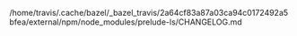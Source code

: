 /home/travis/.cache/bazel/_bazel_travis/2a64cf83a87a03ca94c0172492a5bfea/external/npm/node_modules/prelude-ls/CHANGELOG.md